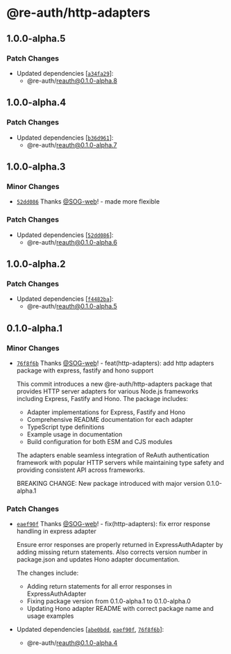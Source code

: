 # @re-auth/http-adapters

## 1.0.0-alpha.5

### Patch Changes

- Updated dependencies [[`a34fa29`](https://github.com/SOG-web/reauth/commit/a34fa29a126b5770fe1e5d8338dce836e60a842a)]:
  - @re-auth/reauth@0.1.0-alpha.8

## 1.0.0-alpha.4

### Patch Changes

- Updated dependencies [[`b36d961`](https://github.com/SOG-web/reauth/commit/b36d961f8c9f960f8ef5a8d3647af70525df5def)]:
  - @re-auth/reauth@0.1.0-alpha.7

## 1.0.0-alpha.3

### Minor Changes

- [`52dd086`](https://github.com/SOG-web/reauth/commit/52dd08677f26d31bc16a3db6fffe4f054007968d) Thanks [@SOG-web](https://github.com/SOG-web)! - made more flexible

### Patch Changes

- Updated dependencies [[`52dd086`](https://github.com/SOG-web/reauth/commit/52dd08677f26d31bc16a3db6fffe4f054007968d)]:
  - @re-auth/reauth@0.1.0-alpha.6

## 1.0.0-alpha.2

### Patch Changes

- Updated dependencies [[`f4482ba`](https://github.com/SOG-web/reauth/commit/f4482ba30164c2bb2a7cf7313e91663ad1633453)]:
  - @re-auth/reauth@0.1.0-alpha.5

## 0.1.0-alpha.1

### Minor Changes

- [`76f8f6b`](https://github.com/SOG-web/reauth/commit/76f8f6b7d32dfc427b56a612cc27cdc8b1f24b80) Thanks [@SOG-web](https://github.com/SOG-web)! - feat(http-adapters): add http adapters package with express, fastify and hono support

  This commit introduces a new @re-auth/http-adapters package that provides HTTP server adapters for various Node.js frameworks including Express, Fastify and Hono. The package includes:

  - Adapter implementations for Express, Fastify and Hono
  - Comprehensive README documentation for each adapter
  - TypeScript type definitions
  - Example usage in documentation
  - Build configuration for both ESM and CJS modules

  The adapters enable seamless integration of ReAuth authentication framework with popular HTTP servers while maintaining type safety and providing consistent API across frameworks.

  BREAKING CHANGE: New package introduced with major version 0.1.0-alpha.1

### Patch Changes

- [`eaef90f`](https://github.com/SOG-web/reauth/commit/eaef90f7c1513f0912b673c63a42bbda522f5c49) Thanks [@SOG-web](https://github.com/SOG-web)! - fix(http-adapters): fix error response handling in express adapter

  Ensure error responses are properly returned in ExpressAuthAdapter by adding missing return statements. Also corrects version number in package.json and updates Hono adapter documentation.

  The changes include:

  - Adding return statements for all error responses in ExpressAuthAdapter
  - Fixing package version from 0.1.0-alpha.1 to 0.1.0-alpha.0
  - Updating Hono adapter README with correct package name and usage examples

- Updated dependencies [[`abe0bdd`](https://github.com/SOG-web/reauth/commit/abe0bdd0a7aa382160d39f6d9c3618f5fbeccfd8), [`eaef90f`](https://github.com/SOG-web/reauth/commit/eaef90f7c1513f0912b673c63a42bbda522f5c49), [`76f8f6b`](https://github.com/SOG-web/reauth/commit/76f8f6b7d32dfc427b56a612cc27cdc8b1f24b80)]:
  - @re-auth/reauth@0.1.0-alpha.4
